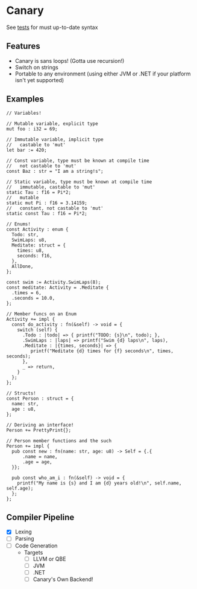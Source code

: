 # Canary

See [tests](./tests/) for must up-to-date syntax

## Features

- Canary is sans loops! (Gotta use recursion!)
- Switch on strings
- Portable to any environment (using either JVM or .NET if your platform isn't yet supported)

## Examples

```canary test mega_test
// Variables!

// Mutable variable, explicit type
mut foo : i32 = 69;

// Immutable variable, implicit type
//   castable to 'mut'
let bar := 420;

// Const variable, type must be known at compile time
//   not castable to 'mut'
const Baz : str = "I am a string!s";

// Static variable, type must be known at compile time
//   immutable, castable to 'mut'
static Tau : f16 = Pi*2;
//   mutable
static mut Pi : f16 = 3.14159;
//   constant, not castable to 'mut'
static const Tau : f16 = Pi*2; 

// Enums!
const Activity : enum {
  Todo: str,
  SwimLaps: u8,
  Meditate: struct = {
    times: u8,
    seconds: f16,
  },
  AllDone,
};

const swim := Activity.SwimLaps(8);
const meditate: Activity = .Meditate {
  .times = 6,
  .seconds = 10.0,
};

// Member funcs on an Enum
Activity += impl {
  const do_activity : fn(&self) -> void = {
    switch (self) {
      .Todo : |todo| => { printf("TODO: {s}\n", todo); },
      .SwimLaps : |laps| => printf("Swim {d} laps\n", laps),
      .Meditate : |{times, seconds}| => {
         printf("Meditate {d} times for {f} seconds\n", times, seconds);
      },
      _ => return,
    }
  };
};

// Structs!
const Person : struct = {
  name: str,
  age : u8,
};

// Deriving an interface!
Person += PrettyPrint{};

// Person member functions and the such
Person += impl {
  pub const new : fn(name: str, age: u8) -> Self = {.{
      .name = name,
      .age = age,
  }};

  pub const who_am_i : fn(&self) -> void = {
    printf("My name is {s} and I am {d} years old!\n", self.name, self.age);
  };
};
```

## Compiler Pipeline

- [x] Lexing
- [ ] Parsing
- [ ] Code Generation
  - Targets
    - [ ] LLVM or QBE
    - [ ] JVM
    - [ ] .NET
    - [ ] Canary's Own Backend!
